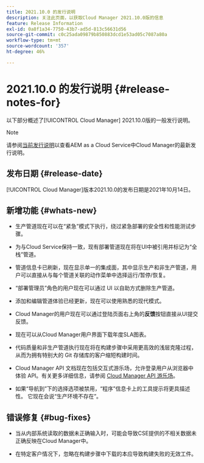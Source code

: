 ```yaml
---
title: 2021.10.0 的发行说明
description: 关注此页面，以获取Cloud Manager 2021.10.0版的信息
feature: Release Information
exl-id: 0a8f1a34-7750-43b7-ad5d-813c56631d56
source-git-commit: c0c25ada09879b850883dcd1e53ad05c7087a80a
workflow-type: tm+mt
source-wordcount: '357'
ht-degree: 46%

---
```


# 2021.10.0 的发行说明 {#release-notes-for}

以下部分概述了[!UICONTROL Cloud Manager] 2021.10.0版的一般发行说明。

>[!NOTE]
>请参阅[当前发行说明](https://experienceleague.adobe.com/docs/experience-manager-cloud-service/onboarding/getting-access/release-notes-cloud-manager/release-notes-cm-current.html?lang=en#getting-access)以查看AEM as a Cloud Service中Cloud Manager的最新发行说明。

## 发布日期 {#release-date}

[!UICONTROL Cloud Manager]版本2021.10.0的发布日期是2021年10月14日。

## 新增功能 {#whats-new}

* 生产管道现在可以在“紧急”模式下执行，绕过紧急部署的安全性和性能测试步骤。

* 为与Cloud Service保持一致，现有部署管道现在将在UI中被引用并标记为“全栈”管道。

* 管道信息卡已刷新，现在显示单一的集成面，其中显示生产和非生产管道，用户可以直接从与每个管道关联的动作菜单中选择运行/暂停/恢复。

* “部署管理员”角色的用户现在可以通过 UI 以自助方式删除生产管道。

* 添加和编辑管道体验已经更新，现在可以使用熟悉的现代模式。

* Cloud Manager的用户现在可以通过登陆页面右上角的&#x200B;**反馈**&#x200B;按钮直接从UI提交反馈。

* 现在可以从Cloud Manager用户界面下载年度SLA图表。

* 代码质量和非生产管道执行现在将在构建步骤中采用更高效的浅层克隆过程，从而为拥有特别大的 Git 存储库的客户缩短构建时间。

* Cloud Manager API 文档现在包括交互式游乐场，允许登录用户从浏览器中体验 API。有关更多详细信息，请参阅 [Cloud Manager API 游乐场](https://www.adobe.io/experience-cloud/cloud-manager/reference/playground/)。

* 如果“导航到”下的选择选项被禁用，“程序”信息卡上的工具提示将更具描述性。 它现在会说“生产环境不存在”。


## 错误修复 {#bug-fixes}

* 当从内部系统读取的数据未正确输入时，可能会导致CSE提供的不相关数据未正确反映在Cloud Manager中。

* 在特定客户情况下，忽略在构建步骤中下载的本应导致构建失败的无效工件。
